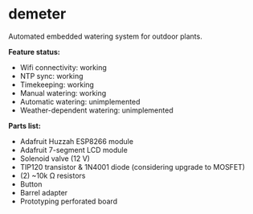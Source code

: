 # demeter
Automated embedded watering system for outdoor plants.

**Feature status:**
* Wifi connectivity: working
* NTP sync: working
* Timekeeping: working
* Manual watering: working
* Automatic watering: unimplemented
* Weather-dependent watering: unimplemented

**Parts list:**
* Adafruit Huzzah ESP8266 module
* Adafruit 7-segment LCD module
* Solenoid valve (12 V)
* TIP120 transistor & 1N4001 diode (considering upgrade to MOSFET)
* (2) ~10k Ω resistors
* Button
* Barrel adapter
* Prototyping perforated board
